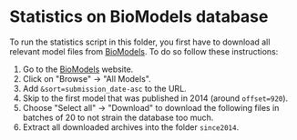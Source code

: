 # Statistics on BioModels database

To run the statistics script in this folder, you first have to download all relevant model files from [BioModels](https://www.ebi.ac.uk/biomodels).
To do so follow these instructions:

1. Go to the [BioModels](https://www.ebi.ac.uk/biomodels) website.
2. Click on "Browse" -> "All Models".
3. Add `&sort=submission_date-asc` to the URL.
4. Skip to the first model that was published in 2014 (around `offset=920`).
5. Choose "Select all" -> "Download" to download the following files in batches of 20 to not strain the database too much.
6. Extract all downloaded archives into the folder `since2014`.
